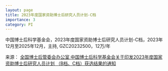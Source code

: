 ```yaml
---
layout: page
title: 2023年度国家资助博士后研究人员计划-C档
importance: 3
category: PI
---
```


中国博士后科学基金会，2023年度国家资助博士后研究人员计划-C档，2023年12月至2025年12月，主持, GZC20232500，12万/年

来源：
<a href="https://www.chinapostdoctor.org.cn/article?inid=1959937b-8a4f-48df-952c-8eeca8fc4b6f&catname=%E9%80%9A%E7%9F%A5%E5%85%AC%E5%91%8A&catid=8c892b1c-4ade-4a5f-9a87-5e736cb5e9f9">全国博士后管委会办公室 中国博士后科学基金会关于印发2023年度国家资助博士后研究人员计划 （B档、C档）获选结果的通知</a>